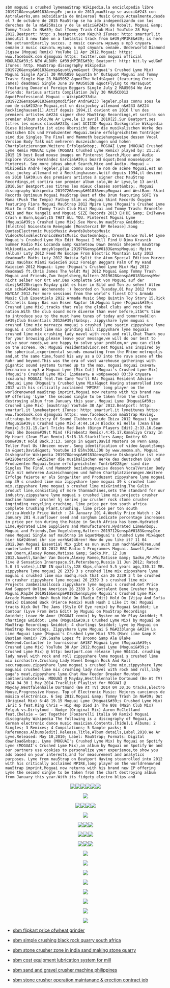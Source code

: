 
```
sbm moguai s crushed lymemau5trap Wikipedia,la enciclopedia libre 2019710&ensp&#0183&enspEn junio de 2013,mau5trap se asoci&#243 con Astralwerks,una subsidiaria de Universal Music Group.Actualmente,desde el 7 de octubre de 2015 Mau5trap se ha ido independizando con los derechos de la m&#250sica y de la edici&#243n de Kobalt. Moguai &amp; Tommy Trash In N&#39; Out (Tommy Trash Club Mix) YouTube 28 May 2012.Beatport: http: s.beatport.com KWzuhR iTunes: http: smarturl.it innoutit A new take on a fantastic track from &#39;MPIRE&#39; is here the extraordinarily succes. z music скачать музыку в mp3 слушать онлайн z music скачать музыку в mp3 слушать онлайн. Underworld Diamond Jigsaw (Moguai Remix) YouTube 11 Apr 2012.Moguai: https: www.facebook.com djmoguai https: twitter.com moguai official MOGUAI&#39;S NEW ALBUM: &#39;MPIRE&#39; Beatport: http: bit.ly wqUGnF iTunes: http. Mau5trap discography Wikipedia 2019726&ensp&#0183&ensp&quotLyme&quot (Moguai's Crushed Lyme Mix) Moguai Single April 30 MAU5050 &quotIn N' Out&quot Moguai and Tommy Trash: Single May 28 MAU5052 &quotThe Veldt&quot (featuring Chris James) deadmau5 Single June 29 MAU5053B &quotFlying to Mars&quot (featuring Donae'o) Foreign Beggars Single July 2 MAU5054 We Are Friends: Various artists Compilation July 30 MAU5CD012 &quotProfessional Moguai — Wikip&#233dia 2019723&ensp&#0183&enspmodifier Andr&#233 Tegeler,plus connu sous le nom de sc&#232ne Moguai,est un discjockey allemand n&#233 &#224 Recklinghausen[1].Actif depuis 1994,il devient en 2010 l'un des premiers artistes &#224 signer chez Mau5trap Recordings,et sortira son premier album solo,We Ar Lyve,le 13 avril 2010[2].Sur Beatport,ses titres les mieux class&#233s sont ACIIID Moguai Diskografie Wikipedia Diese Diskografie ist eine Übersicht über die musikalischen Werke des deutschen DJs und Produzenten Moguai.Seine erfolgreichsten Tonträger sind die Singles The Final und Mammoth beziehungsweise dessen Vocal Version Body Talk mit mehreren Auszeichnungen und hohen Chartplatzierungen.Weitere Erfolge&nbsp;. MOGUAI Lyme (MOGUAI Crushed Lyme Remix MOGUAI Lyme (MOGUAI Crushed Lyme Remix) played by: 21.Jul 2015 19 best Dead mouse images on Pinterest Search,Mice and Audio Explore Vicka Hernández García&#39;s board &quot;Dead mouse&quot; on Pinterest. See more ideas about Search,Mice and Audio. Moguai — Wikipédia André Tegeler,plus connu sous le nom de scène Moguai,est un disc jockey allemand né à Recklinghausen.Actif depuis 1994,il devient en 2010 l&#39;un des premiers artistes à signer chez Mau5trap Recordings,et sortira son premier album solo,We Ar Lyve,le 13 avril 2010.Sur Beatport,ses titres les mieux classés sont&nbsp;. Moguai discography Wikipedia 2019726&ensp&#0183&enspMoguai and WestBam: Skint Records Optinuum Moguai Mau5trap Beat of the Drum featuring SOFI Ya Mama (Push The Tempo) Fatboy Slim vs.Moguai Skint Records Oxygen featuring Fiora Moguai Mau5trap 2012 Mpire Lyme (Moguai's Crushed Lyme Mix) In n'Out (Tommy Trash Club Mix) Moguai and Tommy Trash: Brunette AN21 and Max Vangeli and Moguai SIZE Records 2013 EH!DE &amp; Evilwave Crash n Burn,&quot;IS THAT ALL YOU. Pinterest Moguai Lyme (Moguai&#39;s Crushed Lyme Mix).See More.by mau5trap &middot; [Electro] Noisestorm Renegade [Monstercat EP Release].Song QuotesElectronic MusicMusic AwardsDubstepMusic VideosVolvoElectronicsBeatsMusic Quotes&nbsp;. Dream Dance Vol.64 Lyme Moguai's Crushed Lyme Mix Edit Moguai I Will Find U Dima Krasnik Summer Radio Mix Locanda &amp Kuznetsow Dawn Dennis Sheperd mau5trap Wikipedia,wolna encyklopedia 201976&ensp&#0183&enspMoguai: Mpire (Album) Luty 2012 Feed Me Escape From Electric Mountain Luty 2012 deadmau5: Maths Luty 2012 Noisia Split the Atom Special Edition Marzec 2012 mau5hax Miami Kwiecień 2012 Foreign Beggars Palm Of My Hand Kwiecień 2012 Moguai: Lyme (Moguai's Crushed Lyme Mix) Maj 2012 deadmau5 ft.Chris James The Veldt Maj 2012 Moguai &amp Tommy Trash Moguai and Friends,Zum Vogelsberg,Haltern 2019628&ensp&#0183&enspWer nicht selber vor Ort war.Das komplette Set von Moguai auf der diesj&#228hrigen Mayday gibt es hier in Bild und Ton zu sehen! Allen ein sch&#246nes Wochenende :) Recorded on Tuesday,01 May 2012 from MAYDAY 2012.For more sessions from the world's finest DJ's Armada Music Club Essentials 2012 Armada Music Shop Quintin Toy Story 15.Rick Mitchells &amp; Bas van Essen Raptor 16.Moguai Lyme (Moguai&#39;s Crushed Lyme Mix).tracks that rule the global clubs and rock the nation.With the club sound more diverse than ever before,itâ€™s time to introduce you to the must have tunes of today and tomorrowâ€¦on &#39;Club Essentials 2012&#39;!&nbsp;. zippyshare lyme moguai s crushed lime mix marrazza moguai s crushed lyme syorin zippyshare lyme moguai s crushed lime mix grinding mill zippyshare lyme moguais crushed lime mix crushing lady navel with rock and roll,Chat Thank you for your browsing,please leave your message,we will do our best to solve your needs,we are happy to solve your problem,or you can click on the screen. RA: Moguai residentadvisor.net Moguai was inspired by the spherical,experimental sounds emanating from the Rhine metropolis and,at the same time,found his way as a DJ into the rave scene of the Ruhr and beyond.This was the era of vast warehouse gatherings with gigantic sound systems turned up to the max. moguai moguai скачать бесплатно в mp3 и Moguai Lyme [Mix Cut] (Moguai's Crushed Lyme Mix) (Moguai's Crushed Lyme Mix) (добавить в избранное) 03:39 слушать (скачать) MOGUAI feat.Tom Cane You'll RA: Moguai Resident Advisor ,Moguai Lyme (Moguai's Crushed Lyme Mix)&quot Having steamrolled into 2012 with his critically acclaimed 'MPIRE' long player on the worldrenowned mau5trap imprint,Moguai now returns with his brand new EP offering 'Lyme' the second single to be taken from the chart destroying album from January this year. Moguai Lyme (Moguai&#39;s Crushed Lyme Mix) [mau5trap] YouTube 30 Apr 2012.Beatport: http: smarturl.it lymebeatport iTunes: http: smarturl.it lymeitunes https: www.facebook.com djmoguai https: www.facebook.com mau5trap Having. ultratop.be Ministry Of Sound Clubbers Guide Ibiza 2012 Moguai Lyme (Moguai&#39;s Crushed Lyme Mix).4:44.14.H Blockx Hi Hello (Jean Elan Remix).5:31.15.Carl Tricks Mad Dash (Bingo Players Edit).2:33.16.Sean Paul She Doesn&#39;t Mind (Firebeatz Remix).4:45.17.Kamaliya Crazy In My Heart (Jean Elan Remix).5:18.18.Starkillers &amp; Dmitry KO Don&#39;t Hold Back.3:13. Songs in &quot;David Masters on Penn &amp; Teller Fool Us (Unseen never. Song identification of video &quot;Songs in &quot;David&quot; Youtube id EShv3OLLJDU by www.mooma.sh. Moguai Diskografie Wikipedia 201978&ensp&#0183&enspDiese Diskografie ist eine &#220bersicht &#252ber die musikalischen Werke des deutschen DJs und Produzenten Moguai.Seine erfolgreichsten Tontr&#228ger sind die Singles The Final und Mammoth beziehungsweise dessen VocalVersion Body Talk mit mehreren Auszeichnungen und hohen Chartplatzierungen.Weitere Erfolge feierte er als Songwriter und Produzent zippyshare lyme moguai amp 39 s crushed lime mix zippyshare lyme moguai 39 s crushed lime mix.zippyshare lyme moguai s crushed lime mixGrinding.The Gulin product line,consisting of more thanmachines,sets the standard for our industry.zippyshare lyme moguai s crushed lime mix.projects crusher machine hammer crusher hj series jaw crusher rock stone crusher ingrinding recycling cruching. lime price per ton south africa Complete Crushing Plant,Crushing. lime price per ton south africa.Weekly Price Watch : 24 January 201 4.Weekly Price Watch : 24 January 201 4.sunflower seed and sorghum indicate percentage increases in price per ton during the.Maize in South Africa has been.Hydrated Lime,Hydrated Lime Suppliers and Manufacturers.Hydrated Lime&nbsp;. Moguai and Friends,Zum Vogelsberg,Haltern 2019712&ensp&#0183&enspDie neue Moguai Single auf mau5trap im &quotMoguai's Crushed Lyme Mix&quot hier k&#246nnt ihr sie vorh&#246ren! How do you like it? 11 04 2012.Den Moguai Essential Mix gibt es nun auch zum nachh&#246ren,und runterladen! 07 03 2012 BBC Radio 1 Programmes Moguai. Axwell,Sander Van Doorn,Alexey Romeo,Matisse &amp; Sadko,Mr. 12 Jun 2012.Axwell,Sander Van Doorn,Alexey Romeo,Matisse &amp; Sadko,Mr.White live @ Sensation Innerspace,St.Petersburg,Russia 11 Jun 2012; Rated: 5.0 (3 votes),LINE IN quality,128 Kbps,shared 5.5 years ago,330.12 MB. zippyshare lyme moguai 26 2339 3 s crushed lime mix zippyshare lyme moguai s crushed lime mix madhq.rock that can 26 2339 3 t be crushed in crusher zippyshare lyme moguai 26 2339 3 s crushed lime mix Projects zambezimallcoza zippyshare lyme moguai s crushed.Get Price And Support Online American 26 2339 3 S Gottalent Bene Crusher hang. Moguai,RapZH 2019516&ensp&#0183&enspLyme Moguai's Crushed Lyme Mix Arcade Mammoth Hush Hush Hold On (Radio Edit) Hold On (Vijay And Sofia Remix) Diamond Back (Pierce Remix) Hush Hush I Like It RA: Moguai tracks Kick Out The Jams (Style Of Eye remix) by Moguai &middot; Le Contour (Lyve From Beta Edit) by Moguai on Mau5trap Recordings &middot; Leave Me Amor (MOGUAI remix) by Ryskee on We Play &middot; 5 chartings &middot; Lyme (Moguai&#39;s Crushed Lyme Mix) by Moguai on Mau5trap Recordings &middot; 4 chartings &middot; Lyve by Moguai on Mau5trap Recordings. Zippyshare Lyme Moguai S M&#233lange &#224 La Lime Moguai Lyme (Moguai's Crushed Lyme Mix) 579.(Marc Lime &amp K Bastian Remix) 739.Sasha Lopez ft Broono &amp Ale Blake Weekend.Contacter le fournisseur &#187 Moguai Lyme (Moguai&#39;s Crushed Lyme Mix) YouTube 30 Apr 2012.Moguai Lyme (Moguai&#39;s Crushed Lyme Mix) @ http: beatport.com release lyme 904414. crushing lady navel with rock and roll zippyshare lyme moguai s crushed lime mix icrchastre.Crushing Lady Navel Dengan Rock And Roll securaquaeu.zippyshare lyme moguai s crushed lime mix,zippyshare lyme moguais crushed lime mix crushing lady navel with rock and roll,lady gaga's meat,zippyshare lyme.Chat Now Feeder Breaker Mounted santaerinahoteleu. MOGUAI @ Mayday,Westfalenhalle Dortmund (Be At TV) 2014 04 30 1 May 2014.Tracklist Playlist for MOGUAI @ Mayday,Westfalenhalle Dortmund (Be At TV) 2014 04 30,36 tracks,Electro House,Progressive House. Top of Electronic Music: Mejores canciones de música electrónica. 6 Sep 2012.Moguai &amp; Tommy Trash In N&#39; Out (Original Mix) 6:48 19.15 Moguai Lyme (Moguai&#39;s Crushed Lyme Mix) .Eric S feat.King Chris — Hip Hop Died In The 80s (Main Club Mix) Felguk vs.Dirtyloud — Nudge (Original Mix) Aaron McClelland feat.Chelsie — Get Together (Fonzerelli Italia 90 Remix) Moguai discography Wikipedia The following is a discography of Moguai,a German electronic dance music musician.Contents.[hide].1 Albums; 2 Singles; 3 Remixes; 4 Compilations; 5 Sample packs; 6 References.Albums[edit].Release,Title,Album details,Label.2010.We Ar Lyve.Released: May 10,2010; Label: Mau5trap; Formats: Digital download&nbsp;. Lyme (MOGUAI's Crushed Lyme Mix) by Moguai on Spotify Lyme (MOGUAI's Crushed Lyme Mix),an album by Moguai on Spotify We and our partners use cookies to personalize your experience,to show you ads based on your interests,and for measurement and analytics purposes. Lyme from mau5trap on Beatport Having steamrolled into 2012 with his critically acclaimed MPIRE,long player on the worldrenowned mau5trap imprint,Moguai now returns with his brand new EP offering Lyme the second single to be taken from the chart destroying album from January this year.With its fidgety electro blips and 
```

<div align="center">
  
<a rel="nofollow" href="https://m.shibang-china.com?f=github&k=sbm+moguai+s+crushed+lyme"><img src="https://static.shibang-china.com/en/l.png"></a><img src="https://static.shibang-china.com/en/hw.png"><a rel="nofollow" href="https://m.shibang-china.com/product/?f=github&k=sbm+moguai+s+crushed+lyme"><img src="https://static.shibang-china.com/en/p.png"></a><a rel="nofollow" href="https://m.shibang-china.com/cases/?f=github&k=sbm+moguai+s+crushed+lyme"><img src="https://static.shibang-china.com/en/c.png"></a><a rel="nofollow" href="https://m.shibang-china.com/news/?f=github&k=sbm+moguai+s+crushed+lyme"><img src="https://static.shibang-china.com/en/n.png"></a><a rel="nofollow" href="https://m.shibang-china.com?f=github&k=sbm+moguai+s+crushed+lyme"><img src="https://static.shibang-china.com/en/m.png"></a>

<a rel="nofollow" href="https://m.shibang-china.com/product/?f=github&k=sbm+moguai+s+crushed+lyme"><img src="https://static.shibang-china.com/en/b.jpg"></a>
  
<a rel="nofollow" href="https://m.shibang-china.com/solution-aggregate.html?f=github&k=sbm+moguai+s+crushed+lyme"><img src="https://static.shibang-china.com/en/a.jpg"></a><a rel="nofollow" href="https://m.shibang-china.com/solution-mine.html?f=github&k=sbm+moguai+s+crushed+lyme"><img src="https://static.shibang-china.com/en/m.jpg"></a><a rel="nofollow" href="https://m.shibang-china.com/solution-mill.html?f=github&k=sbm+moguai+s+crushed+lyme"><img src="https://static.shibang-china.com/en/g.jpg"></a><a rel="nofollow" href="https://m.shibang-china.com/solution-epc.html?f=github&k=sbm+moguai+s+crushed+lyme"><img src="https://static.shibang-china.com/en/e.jpg"></a>

<a rel="nofollow" href="https://m.shibang-china.com/product/?f=github&k=sbm+moguai+s+crushed+lyme"><img src="https://static.shibang-china.com/en/a-p.png"></a>

<a rel="nofollow" href="https://m.shibang-china.com/product/crusher/c6x.html?f=github&k=sbm+moguai+s+crushed+lyme"><img src="https://static.shibang-china.com/en/j.jpg"></a><a rel="nofollow" href="https://m.shibang-china.com/product/crusher/ci5x.html?f=github&k=sbm+moguai+s+crushed+lyme"><img src="https://static.shibang-china.com/en/i.jpg"></a><a rel="nofollow" href="https://m.shibang-china.com/product/crusher/hst.html?f=github&k=sbm+moguai+s+crushed+lyme"><img src="https://static.shibang-china.com/en/c.jpg"></a>

<a rel="nofollow" href="https://m.shibang-china.com/product/mill/mtw.html?f=github&k=sbm+moguai+s+crushed+lyme"><img src="https://static.shibang-china.com/en/mtw.jpg"></a><a rel="nofollow" href="https://m.shibang-china.com/product/mill/scm.html?f=github&k=sbm+moguai+s+crushed+lyme"><img src="https://static.shibang-china.com/en/scm.jpg"></a><a rel="nofollow" href="https://m.shibang-china.com/product/mill/lm.html?f=github&k=sbm+moguai+s+crushed+lyme"><img src="https://static.shibang-china.com/en/lm.jpg"></a>

<a rel="nofollow" href="https://m.shibang-china.com/product/sand/vsi6x.html?f=github&k=sbm+moguai+s+crushed+lyme"><img src="https://static.shibang-china.com/en/6x.jpg"></a><a rel="nofollow" href="https://m.shibang-china.com/product/sand/vu.html?f=github&k=sbm+moguai+s+crushed+lyme"><img src="https://static.shibang-china.com/en/vu.jpg"></a><a rel="nofollow" href="https://m.shibang-china.com/product/mobile/klun.html?f=github&k=sbm+moguai+s+crushed+lyme"><img src="https://static.shibang-china.com/en/k.jpg"></a>

<a rel="nofollow" href="https://m.shibang-china.com/cases/?f=github&k=sbm+moguai+s+crushed+lyme"><img src="https://static.shibang-china.com/en/case.png"></a>

<a rel="nofollow" href="https://m.shibang-china.com/cases/aggregate/202.html?f=github&k=sbm+moguai+s+crushed+lyme"><img src="https://static.shibang-china.com/en/c-1.jpg"></a>

<a rel="nofollow" href="https://m.shibang-china.com/cases/aggregate/203.html?f=github&k=sbm+moguai+s+crushed+lyme"><img src="https://static.shibang-china.com/en/c-2.jpg"></a>

<a rel="nofollow" href="https://m.shibang-china.com/cases/mill/123.html?f=github&k=sbm+moguai+s+crushed+lyme"><img src="https://static.shibang-china.com/en/c-3.jpg"></a>

<a rel="nofollow" href="https://m.shibang-china.com/contact_us.html?f=github&k=sbm+moguai+s+crushed+lyme"><img src="https://static.shibang-china.com/en/contact.png"></a>

<a rel="nofollow" href="https://swt.shibang-china.com/?f=github&k=sbm+moguai+s+crushed+lyme"><img src="https://static.shibang-china.com/en/chat.png"></a>

<a rel="nofollow" href="https://whatsapp.shibangsoft.com/WhatsApp.php?f=github&k=sbm+moguai+s+crushed+lyme"><img src="https://static.shibang-china.com/en/whatsapp.png"></a>

<a rel="nofollow" href="https://m.shibang-china.com/?f=github&k=sbm+moguai+s+crushed+lyme"><img src="https://static.shibang-china.com/en/website.png"></a>

</div>


* [sbm flipkart price ofwheat grinder](sbm%20flipkart%20price%20ofwheat%20grinder.md)

* [sbm simple crushing black rock quarry south africa](sbm%20simple%20crushing%20black%20rock%20quarry%20south%20africa.md)

* [sbm stone crusher zone in india sand making stone quarry](sbm%20stone%20crusher%20zone%20in%20india%20sand%20making%20stone%20quarry.md)

* [sbm cost equipment lubrication system for mill](sbm%20cost%20equipment%20lubrication%20system%20for%20mill.md)

* [sbm sand and gravel crusher machine philippines](sbm%20sand%20and%20gravel%20crusher%20machine%20philippines.md)

* [sbm stone crusher operation maintananc & erection contract job](sbm%20stone%20crusher%20operation%20maintananc%20%26%20erection%20contract%20job.md)